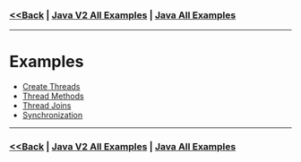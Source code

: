 ### [<<Back](../README.md) | [Java V2 All Examples](https://github.com/avinashbabudonthu/java/blob/master/java-v2/README.md) | [Java All Examples](https://github.com/avinashbabudonthu/java/blob/master/README.md)
------
# Examples
* [Create Threads](src/main/java/com/java/CreateThread.java)
* [Thread Methods](src/main/java/com/java/ThreadMethods.java)
* [Thread Joins](src/main/java/com/java/ThreadJoins.java)
* [Synchronization](src/main/java/com/java/SynchronizationExample.java)
------
### [<<Back](../README.md) | [Java V2 All Examples](https://github.com/avinashbabudonthu/java/blob/master/java-v2/README.md) | [Java All Examples](https://github.com/avinashbabudonthu/java/blob/master/README.md)